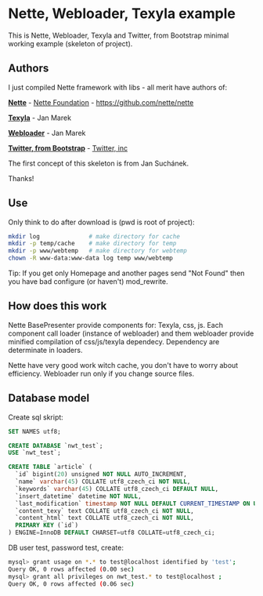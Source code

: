 Nette, Webloader, Texyla example
================================
This is Nette, Webloader, Texyla and Twitter, from Bootstrap minimal working example (skeleton of project). 

Authors
-------
I just compiled Nette framework with libs - all merit have authors of:

**[Nette](http://www.nette.org "Nette framework")** - [Nette Foundation](http://nettefoundation.com/ "Nette foundation") - https://github.com/nette/nette

**[Texyla](https://github.com/janmarek/Texyla)** - Jan Marek

**[Webloader](https://github.com/janmarek/WebLoader)** - Jan Marek

**[Twitter, from Bootstrap](https://github.com/twitter/bootstrap)** - [Twitter, inc](http://www.twitter.com)

The first concept of this skeleton is from Jan Suchánek.

Thanks!

Use
---
Only think to do after download is (pwd is root of project):
```bash
mkdir log              # make directory for cache
mkdir -p temp/cache    # make directory for temp
mkdir -p www/webtemp   # make directory for webtemp
chown -R www-data:www-data log temp www/webtemp
```
Tip: If you get only Homepage and another pages send "Not Found" then you have bad configure (or haven't) mod_rewrite.

How does this work
------------------
Nette BasePresenter provide components for: Texyla, css, js. Each component call loader (instance of webloader) and them webloader provide minified compilation of css/js/texyla dependecy. Dependency are determinate in loaders.

Nette have very good work witch cache, you don't have to worry about efficiency. Webloader run only if you change source files.

Database model
--------------
Create sql skript:
```sql
SET NAMES utf8;

CREATE DATABASE `nwt_test`;
USE `nwt_test`;

CREATE TABLE `article` (
  `id` bigint(20) unsigned NOT NULL AUTO_INCREMENT,
  `name` varchar(45) COLLATE utf8_czech_ci NOT NULL,
  `keywords` varchar(45) COLLATE utf8_czech_ci DEFAULT NULL,
  `insert_datetime` datetime NOT NULL,
  `last_modification` timestamp NOT NULL DEFAULT CURRENT_TIMESTAMP ON UPDATE CURRENT_TIMESTAMP,
  `content_texy` text COLLATE utf8_czech_ci NOT NULL,
  `content_html` text COLLATE utf8_czech_ci NOT NULL,
  PRIMARY KEY (`id`)
) ENGINE=InnoDB DEFAULT CHARSET=utf8 COLLATE=utf8_czech_ci;
```
DB user test, password test, create:
```bash
mysql> grant usage on *.* to test@localhost identified by 'test';
Query OK, 0 rows affected (0.00 sec)
mysql> grant all privileges on nwt_test.* to test@localhost ;
Query OK, 0 rows affected (0.06 sec)
```